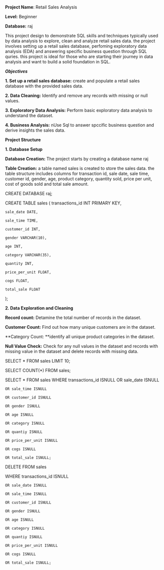 **Project Name**: Retail Sales Analysis

**Level:** Beginner

**Database:** raj


This project design to demonstrate SQL skills and techniques typically used by data analysis to explore, clean and analyze retail sales data. the project involves setting up a retail sales database, perfoming exploratory data analysis (EDA) and answering specific business question through SQL quries. this project is ideal for those who are starting their journey in data analysis and want to build a solid foundation in SQL.

*****Objectives*****

**1. Set up a retail sales database:** create and populate a retail sales database with the provided sales data.

**2. Data Cleaning:**  Identify and remove any records with missing or null values.

**3. Exploratory Data Analysis:**  Perform basic exploratory data analysis to understand the dataset.

**4. Business Analysis:** nUse Sql to answer spccific business question and derive insights the sales data.


**Project Structure**

**1. Database Setup**

**Database Creation:** The project starts by creating a database name raj

**Table Creation:** a table named sales is created to store the sales data. the table structure includes columns for transaction id, sale date, sale time, customer id, gender, age, product category, quantity sold, price per unit, cost of goods sold and total sale amount.


CREATE DATABASE raj;


CREATE TABLE sales
(    transactions_id INT PRIMARY KEY,
    
    sale_date DATE,	
    
    sale_time TIME,
    
    customer_id INT,	
    
    gender VARCHAR(10),
    
    age INT,
    
    category VARCHAR(35),
    
    quantity INT,
    
    price_per_unit FLOAT,	
    
    cogs FLOAT,
    
    total_sale FLOAT
    
);


**2. Data Exploration and Cleaning**

**Record count:** Detamine the total number of records in the dataset.

**Customer Count:** Find out how many unique customers are in the dataset.

**Category Count: **identify all unique product categories in the dataset.

**Null Value Check:** Check for any null values in the dataset and records with missing value in the dataset and delete records with missing data.


SELECT * FROM sales
LIMIT 10;

SELECT COUNT(*) FROM sales;


SELECT * FROM sales
WHERE transactions_id ISNULL
	OR sale_date ISNULL
 
	OR sale_time ISNULL
 
	OR customer_id ISNULL
 
	OR gender ISNULL
 
	OR age ISNULL
 
	OR category ISNULL
 
	OR quantiy ISNULL
 
	OR price_per_unit ISNULL
 
	OR cogs ISNULL
 
	OR total_sale ISNULL;
 

DELETE FROM sales

WHERE transactions_id ISNULL

	OR sale_date ISNULL
 
	OR sale_time ISNULL
 
	OR customer_id ISNULL
 
	OR gender ISNULL
 
	OR age ISNULL
 
	OR category ISNULL
 
	OR quantiy ISNULL
 
	OR price_per_unit ISNULL
 
	OR cogs ISNULL
 
	OR total_sale ISNULL;






